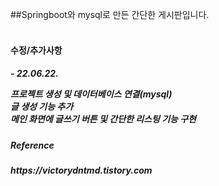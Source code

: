 ##Springboot와 mysql로 만든 간단한 게시판입니다.
</br>
</br>

<h4>수정/추가사항<h4>
  <h5>- 22.06.22.</br>
  <p>프로젝트 생성 및 데이터베이스 연결(mysql)<br/>
  글 생성 기능 추가<br/>
  메인 화면에 글쓰기 버튼 및 간단한 리스팅 기능 구현</p></h5>
  

 
  
  
 <h5>Reference<h5>
   <p>https://victorydntmd.tistory.com</p>
   
  
  
